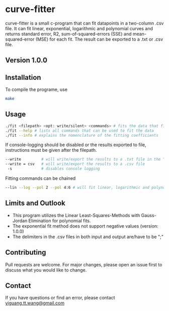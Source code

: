 # curve-fitter

curve-fitter is a small c-program that can fit datapoints in a two-column .csv file.
It can fit linear, exponential, logarithmic and polynomial curves and returns standard error, R2, sum-of-squared-errors (SSE) and mean-squared-error (MSE) for each fit.
The result can be exported to a .txt or .csv file.

## Version 1.0.0
## Installation

To compile the programe, use 

```bash
make
```
## Usage

```bash
./fit <filepath> <opt: write/silent> <commands> # fits the data that filepath leads to
./fit --help # lists all commands that can be used to fit the data
./fit --info # explains the nomenclature of the fitting coefficients
```

If console-logging should be disabled or the results exported to file, instructions must be given after the filepath.

```bash
--write         # will write/export the results to a .txt file in the "result" folder
--write = csv   # will write/export the results to a .csv file
 -s             # disables console logging
```

Fitting commands can be chained

```bash
--lin --log --pol 2 --pol 4:6 # will fit linear, logarithmic and polynomial curves of degree 2 and degrees 4 to 6 and return/write the results
```

## Limits and Outlook

* This program utilizes the Linear Least-Squares-Methods with Gauss-Jordan Elimination for polynomial fits.
* The exponential fit method does not support negative values (version: 1.0.0)
* The delimiters in the .csv files in both input and output are/have to be ";"

## Contributing
Pull requests are welcome. For major changes, please open an issue first to discuss what you would like to change.

## Contact
If you have questions or find an error, please contact yiguang.tt.wang@gmail.com